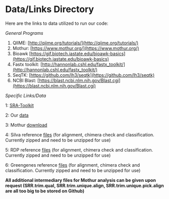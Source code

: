 # Data/Links Directory

Here are the links to data utilized to run our code:

*General Programs*

1. QIIME: [http://qiime.org/tutorials/](http://qiime.org/tutorials/)
1. Mothur:   [https://www.mothur.org/](https://www.mothur.org/)
1. Bioawk   [https://gif.biotech.iastate.edu/bioawk-basics](https://gif.biotech.iastate.edu/bioawk-basics)
1. Fastx toolkit:  [http://hannonlab.cshl.edu/fastx_toolkit/](http://hannonlab.cshl.edu/fastx_toolkit/)
1. SeqTK:  [https://github.com/lh3/seqtk](https://github.com/lh3/seqtk)
1. NCBI Blast: [https://blast.ncbi.nlm.nih.gov/Blast.cgi](https://blast.ncbi.nlm.nih.gov/Blast.cgi)

*Specific Links/Data*

1: [SRA-Toolkit](https://www.ncbi.nlm.nih.gov/sra/?term=SRR1778214)

2: Our [data](https://www.ncbi.nlm.nih.gov/sra/?term=SRR17782)

3: Mothur [download](https://mothur.org/wiki/Download_mothur)

4: Silva reference [files](https://mothur.org/wiki/Silva_reference_file) (for alignment, chimera check and classification. Currently zipped and need to be unzipped for use)

5: RDP reference [files](https://mothur.org/wiki/RDP_reference_files) (for alignment, chimera check and classification. Currently zipped and need to be unzipped for use)

6: Greengenes reference [files](https://mothur.org/wiki/Greengenes-formatted_databases) (for alignment, chimera check and classification. Currently zipped and need to be unzipped for use)

**All additional intermediary files for Mothur analysis can be given upon request (SRR.trim.qual, SRR.trim.unique.align, SRR.trim.unique.pick.align are all too big to be stored on Github)**
